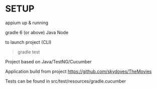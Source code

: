 # SETUP

appium up & running

gradle 6 (or above)
Java
Node

to launch project (CLI)
> gradle test


Project based on Java/TestNG/Cucumber

Application build from project https://github.com/skydoves/TheMovies

Tests can be found in src/test/resources/gradle.cucumber